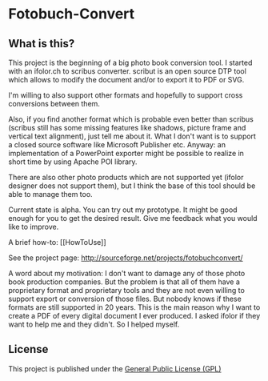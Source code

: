 Fotobuch-Convert
================

What is this?
-------------

This project is the beginning of a big photo book conversion tool. I started with an ifolor.ch to scribus converter. scribut is an open source DTP tool which allows to modify the document and/or to export it to PDF or SVG.

I'm willing to also support other formats and hopefully to support cross conversions between them.

Also, if you find another format which is probable even better than scribus (scribus still has some missing features like shadows, picture frame and vertical text alignment), just tell me about it. What I don't want is to support a closed source software like Microsoft Publisher etc. Anyway: an implementation of a PowerPoint exporter might be possible to realize in short time by using Apache POI library.

There are also other photo products which are not supported yet (ifolor designer does not support them), but I think the base of this tool should be able to manage them too.

Current state is alpha. You can try out my prototype. It might be good enough for you to get the desired result. Give me feedback what you would like to improve.

A brief how-to: [[HowToUse]]

See the project page: http://sourceforge.net/projects/fotobuchconvert/




A word about my motivation: I don't want to damage any of those photo book production companies. But the problem is that all of them have a proprietary format and proprietary tools and they are not even willing to support export or conversion of those files. But nobody knows if these formats are still supported in 20 years. This is the main reason why I want to create a PDF of every digital document I ever produced. I asked ifolor if they want to help me and they didn't. So I helped myself.


License
-------

This project is published under the [General Public License (GPL)](https://www.gnu.org/licenses/gpl.html)

